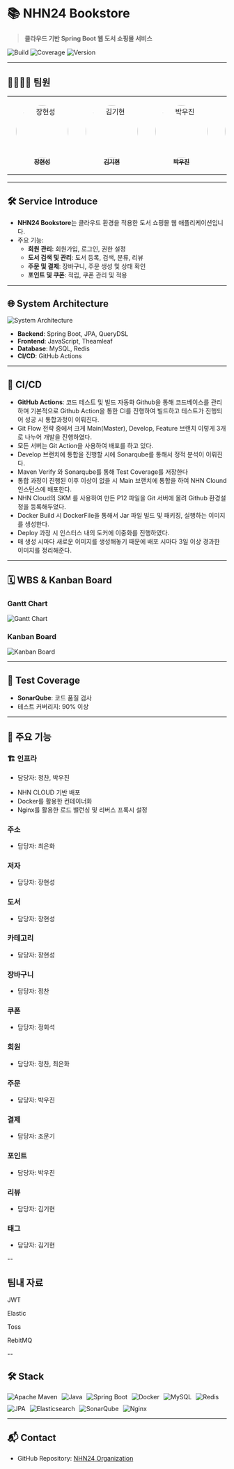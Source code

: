 # 📚 NHN24 Bookstore

> **클라우드 기반 Spring Boot 웹 도서 쇼핑몰 서비스**

![Build](https://img.shields.io/badge/Build-Passing-brightgreen?style=flat-square)
![Coverage](https://img.shields.io/badge/Coverage-80%25-blue?style=flat-square)
![Version](https://img.shields.io/badge/Version-1.0.0-orange?style=flat-square)

---

## 👨‍👩‍👧‍👦 팀원

<table align="center">
    <tr>
        <td align="center" style="padding: 20px;">
            <a href="https://github.com/janghyunsung2">
                <img src="https://github.com/Janghyunsung2.png" width="120px;" style="border-radius: 50%;" alt="장현성"/><br/>
                <sub><b>장현성</b></sub>
            </a>
        </td>
        <td align="center" style="padding: 20px;">
            <a href="https://github.com/WillgoNAVER">
                <img src="https://github.com/WillgoNAVER.png" width="120px;" style="border-radius: 50%;" alt="김기현"/><br/>
                <sub><b>김기현</b></sub>
            </a>
        </td>
        <td align="center" style="padding: 20px;">
            <a href="https://github.com/wjpark4430">
                <img src="https://github.com/wjpark4430.png" width="120px;" style="border-radius: 50%;" alt="박우진"/><br/>
                <sub><b>박우진</b></sub>
            </a>
        </td>
        <td align="center" style="padding: 20px;">
            <a href="https://github.com/lushlife99">
                <img src="https://github.com/lushlife99.png" width="120px;" style="border-radius: 50%;" alt="정찬"/><br/>
                <sub><b>정찬</b></sub>
            </a>
        </td>
        <td align="center" style="padding: 20px;">
            <a href="https://github.com/milkymarky">
                <img src="https://github.com/milkymarky.png" width="120px;" style="border-radius: 50%;" alt="최은화"/><br/>
                <sub><b>최은화</b></sub>
            </a>
        </td>
        <td align="center" style="padding: 20px;">
            <a href="https://github.com/JeongHoeSoek">
                <img src="https://github.com/JeongHoeSoek.png" width="120px;" style="border-radius: 50%;" alt="정회석"/><br/>
                <sub><b>정회석</b></sub>
            </a>
        </td>
        <td align="center" style="padding: 20px;">
            <a href="https://github.com/jmg5642">
                <img src="https://github.com/jmg5642.png" width="120px;" style="border-radius: 50%;" alt="조문기"/><br/>
                <sub><b>조문기</b></sub>
            </a>
        </td>
    </tr>
</table>





---

## 🛠️ Service Introduce

- **NHN24 Bookstore**는 클라우드 환경을 적용한 도서 쇼핑몰 웹 애플리케이션입니다.
- 주요 기능:
  - **회원 관리**: 회원가입, 로그인, 권한 설정
  - **도서 검색 및 관리**: 도서 등록, 검색, 분류, 리뷰
  - **주문 및 결제**: 장바구니, 주문 생성 및 상태 확인
  - **포인트 및 쿠폰**: 적립, 쿠폰 관리 및 적용

---

## 🌐 System Architecture
![System Architecture](https://via.placeholder.com/800x400?text=System+Architecture+Diagram)

- **Backend**: Spring Boot, JPA, QueryDSL
- **Frontend**: JavaScript, Theamleaf
- **Database**: MySQL, Redis
- **CI/CD**: GitHub Actions

---

## 🚀 CI/CD
- **GitHub Actions**: 코드 테스트 및 빌드 자동화
Github을 통해 코드베이스를 관리하며 기본적으로 Github Action을 통한 CI를 진행하여 빌드하고 테스트가 진행되어 성공 시 통합과정이 이뤄진다.
- Git Flow 전략 중에서 크게 Main(Master), Develop, Feature 브랜치 이렇게 3개로 나누어 개발을 진행하였다.
- 모든 서버는 Git Action을 사용하여 배포를 하고 있다.
- Develop 브랜치에 통합을 진행할 시에 Sonarqube를 통해서 정적 분석이 이뤄진다.
- Maven Verify 와 Sonarqube를 통해 Test Coverage를 저장한다
- 통합 과정이 진행된 이후 이상이 없을 시 Main 브랜치에 통합을 하여 NHN Clound 인스턴스에 배포한다.
- NHN Cloud의 SKM 를 사용하여 만든 P12 파일을 Git 서버에 올려 Github 환경설정을 등록해두었다.
- Docker Build 시 DockerFile을 통해서 Jar 파일 빌드 및 패키징, 실행하는 이미지를 생성한다.
- Deploy 과정 시 인스터스 내의 도커에 이중화를 진행하였다.
- 매 생성 시마다 새로운 이미지를 생성해놓기 때문에 배포 시마다 3일 이상 경과한 이미지를 정리해준다.

---

## 🗓️ WBS & Kanban Board
### Gantt Chart
![Gantt Chart](https://via.placeholder.com/800x400?text=Gantt+Chart+Preview)

### Kanban Board
![Kanban Board](https://via.placeholder.com/800x400?text=Kanban+Board+Preview)

---

## 🧪 Test Coverage
- **SonarQube**: 코드 품질 검사
- 테스트 커버리지: 90% 이상

---

## 📖 주요 기능

### 🏗️ 인프라
* 담당자: 정찬, 박우진
- NHN CLOUD 기반 배포
- Docker를 활용한 컨테이너화
- Nginx를 활용한 로드 밸런싱 및 리버스 프록시 설정

### 주소
* 담당자: 최은화

### 저자
* 담당자: 장현성

### 도서
* 담당자: 장현성

### 카테고리
* 담당자: 장현성

### 장바구니
* 담당자: 정찬

### 쿠폰
* 담당자: 정회석

### 회원
* 담당자: 정찬, 최은화

### 주문
* 담당자: 박우진

### 결제
* 담당자: 조문기

### 포인트
* 담당자: 박우진

### 리뷰
* 담당자: 김기현

### 태그
* 담당자: 김기현

--
## 팀내 자료

JWT

Elastic

Toss

RebitMQ



  
--

## 🛠️ Stack

<div align="center" style="display: flex; flex-wrap: wrap; gap: 10px;">
    <img src="https://img.shields.io/badge/Apache_Maven-C71A36?style=for-the-badge&logo=apache-maven&logoColor=white" alt="Apache Maven">
    <img src="https://img.shields.io/badge/Java-ED8B00?style=for-the-badge&logo=openjdk&logoColor=white" alt="Java">
    <img src="https://img.shields.io/badge/Spring_Boot-6DB33F?style=for-the-badge&logo=springboot&logoColor=white" alt="Spring Boot">
    <img src="https://img.shields.io/badge/Docker-2496ED?style=for-the-badge&logo=docker&logoColor=white" alt="Docker">
    <img src="https://img.shields.io/badge/MySQL-4479A1?style=for-the-badge&logo=mysql&logoColor=white" alt="MySQL">
    <img src="https://img.shields.io/badge/Redis-DC382D?style=for-the-badge&logo=redis&logoColor=white" alt="Redis">
    <img src="https://img.shields.io/badge/JPA-6DB33F?style=for-the-badge&logo=spring&logoColor=white" alt="JPA">
    <img src="https://img.shields.io/badge/Elasticsearch-005571?style=for-the-badge&logo=elasticsearch&logoColor=white" alt="Elasticsearch">
    <img src="https://img.shields.io/badge/SonarQube-4E9BCD?style=for-the-badge&logo=sonarqube&logoColor=white" alt="SonarQube">
    <img src="https://img.shields.io/badge/Nginx-009639?style=for-the-badge&logo=nginx&logoColor=white" alt="Nginx">
</div>

---

## 📬 Contact
- GitHub Repository: [NHN24 Organization](https://github.com/nhn24)

